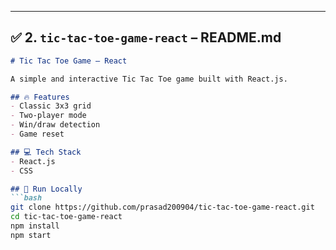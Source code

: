 
---

## ✅ 2. `tic-tac-toe-game-react` – README.md

```markdown
# Tic Tac Toe Game – React

A simple and interactive Tic Tac Toe game built with React.js.

## 🔥 Features
- Classic 3x3 grid
- Two-player mode
- Win/draw detection
- Game reset

## 💻 Tech Stack
- React.js
- CSS

## 🚀 Run Locally
```bash
git clone https://github.com/prasad200904/tic-tac-toe-game-react.git
cd tic-tac-toe-game-react
npm install
npm start
